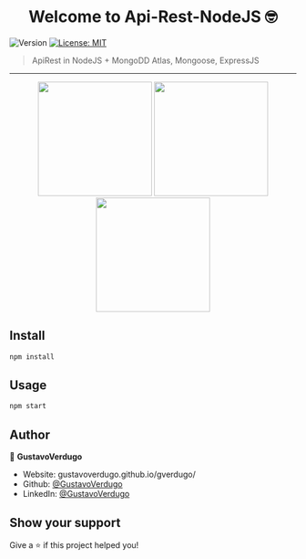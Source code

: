 <h1 align="center">Welcome to Api-Rest-NodeJS 🤓</h1>
<p>
  <img alt="Version" src="https://img.shields.io/badge/version-1.0.0-blue.svg?cacheSeconds=2592000" />
  <a href="#" target="_blank">
    <img alt="License: MIT" src="https://img.shields.io/badge/License-MIT-yellow.svg" />
  </a>
</p>

> ApiRest in NodeJS + MongoDD Atlas, Mongoose, ExpressJS

---

<p align="center"><img src="https://cdn.iconscout.com/icon/free/png-512/node-js-1174925.png" width="200"> <img src="https://img.icons8.com/color/452/mongodb.png" width="200"> <img src="https://hemisferionoticias.mx/wp-content/uploads/2021/01/express-facebook-share.png" width="200"></p>


## Install

```sh
npm install
```

## Usage

```sh
npm start
```

## Author

👤 **GustavoVerdugo**

* Website: gustavoverdugo.github.io/gverdugo/
* Github: [@GustavoVerdugo](https://github.com/GustavoVerdugo)
* LinkedIn: [@GustavoVerdugo](https://www.linkedin.com/in/gustavo-verdugo-ortiz-37b032168/)

## Show your support

Give a ⭐️ if this project helped you!
